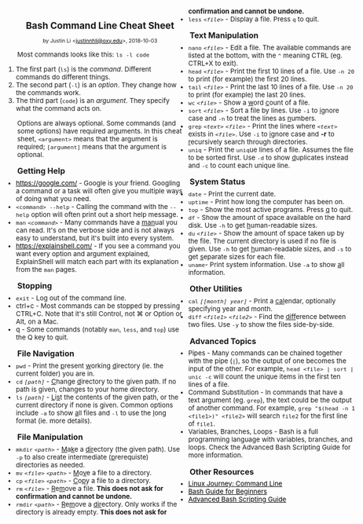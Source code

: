 <!DOCTYPE HTML>
<head>
    <meta content="text/html; charset=utf-8" http-equiv="Content-Type">
    <style>
        body {margin:auto auto; width:90ex; max-width:95%;}
        /* two column layout */
        body {
            -webkit-column-count:2;
            -moz-column-count:2;
            column-count:2;
        }
        blockquote {border-left: 1ex solid #E0E0E0; margin: 0; padding: 0 3ex;}
        img {display:block; margin:auto auto; max-width:100%;}
        p {font-size:10pt;}
        a {color:#000000;}
        h1 {font-size:14pt; text-align:center;}
        h2 {font-size:12pt; font-weight:bold; line-height:0.4;}
        ul {margin:0;}
        li {font-size:10pt; margin-left:-20pt;}
        h1+p {font-size:8pt; text-align:center;}
    </style>
</head>
<body>

# Bash Command Line Cheat Sheet

by Justin Li \<<justinnhli@oxy.edu>\>, 2018-10-03

Most commands looks like this: `ls -l code`

1. The first part (`ls`) is the *command*. Different commands do different things.
2. The second part (`-l`) is an *option*. They change how the commands work.
3. The third part (`code`) is an *argument*. They specify what the command acts on.

Options are always optional. Some commands (and some options) have required arguments. In this cheat sheet, `<argument>` means that the argument is required; `[argument]` means that the argument is optional.

## Getting Help

* <https://google.com/> - Google is your friend. Googling a command or a task will often give you multiple ways of doing what you need.
* `<command> --help` - Calling the command with the `--help` option will often print out a short help message.
* `man` *`<command>`* - Many commands have a <span style="text-decoration:underline;">man</span>ual you can read. It's on the verbose side and is not always easy to understand, but it's built into every system.
* <https://explainshell.com/> - If you see a command you want every option and argument explained, ExplainShell will match each part with its explanation from the `man` pages.

## Stopping

* `exit` - Log out of the command line.
* ctrl+c - Most commands can be stopped by pressing CTRL+C. Note that it's still Control, not &#8984; or Option or Alt, on a Mac.
* q - Some commands (notably `man`, `less`, and `top`) use the Q key to quit.

## File Navigation

* `pwd` - Print the <span style="text-decoration:underline;">p</span>resent <span style="text-decoration:underline;">w</span>orking <span style="text-decoration:underline;">d</span>irectory (ie. the current folder) you are in.
* `cd` *`[path]`* - <span style="text-decoration:underline;">C</span>hange <span style="text-decoration:underline;">d</span>irectory to the given path. If no path is given, changes to your home directory.
* `ls` *`[path]`* - <span style="text-decoration:underline;">L</span>i<span style="text-decoration:underline;">s</span>t the contents of the given path, or the current directory if none is given. Common options include `-a` to show <span style="text-decoration:underline;">a</span>ll files and `-l` to use the <span style="text-decoration:underline;">l</span>ong format (ie. more details).

## File Manipulation

* `mkdir` *`<path>`* - <span style="text-decoration:underline;">M</span>a<span style="text-decoration:underline;">k</span>e a <span style="text-decoration:underline;">dir</span>ectory (the given path). Use `-p` to also create intermediate (<span style="text-decoration:underline;">p</span>rerequiste) directories as needed.
* `mv` *`<file>`* *`<path>`* - <span style="text-decoration:underline;">M</span>o<span style="text-decoration:underline;">v</span>e a file to a directory.
* `cp` *`<file>`* *`<path>`* - <span style="text-decoration:underline;">C</span>o<span style="text-decoration:underline;">p</span>y a file to a directory.
* `rm` *`<file>`* - <span style="text-decoration:underline;">R</span>e<span style="text-decoration:underline;">m</span>ove a file. **This does not ask for confirmation and cannot be undone.**
* `rmdir` *`<path>`* - <span style="text-decoration:underline;">R</span>e<span style="text-decoration:underline;">m</span>ove a <span style="text-decoration:underline;">dir</span>ectory. Only works if the directory is already empty. **This does not ask for confirmation and cannot be undone.**
* `less` *`<file>`* - Display a file. Press `q` to quit.

## Text Manipulation

* `nano` *`<file>`* - Edit a file. The available commands are listed at the bottom, with the `^` meaning CTRL (eg. CTRL+X to exit).
* `head` *`<file>`* - Print the first 10 lines of a file. Use `-n 20` to print (for example) the first 20 lines.
* `tail` *`<file>`* - Print the last 10 lines of a file. Use `-n 20` to print (for example) the last 20 lines.
* `wc` *`<file>`* - Show a <span style="text-decoration:underline;">w</span>ord <span style="text-decoration:underline;">c</span>ount of a file.
* `sort` *`<file>`* - Sort a file by lines. Use `-i` to <span style="text-decoration:underline;">i</span>gnore case and `-n` to treat the lines as <span style="text-decoration:underline;">n</span>umbers.
* `grep` *`<text>`* *`<file>`* - Print the lines where *`<text>`* exists in *`<file>`*. Use `-i` to <span style="text-decoration:underline;">i</span>gnore case and **-r** to <span style="text-decoration:underline;">r</span>ecursively search through directories.
* `uniq` - Print the `uniq`ue lines of a file. Assumes the file to be sorted first. Use `-d` to show <span style="text-decoration:underline;">d</span>uplicates instead and `-c` to count each unique line.

## System Status

* `date` - Print the current date.
* `uptime` - Print how long the computer has been on.
* `top` - Show the most active programs. Press <span style="text-decoration:underline;">q</span> to quit.
* `df` - Show the amount of space available on the hard disk. Use `-h` to get <span style="text-decoration:underline;">h</span>uman-readable sizes.
* `du` *`<file>`* - Show the amount of space taken up by the file. The current directory is used if no file is given. Use `-h` to get <span style="text-decoration:underline;">h</span>uman-readable sizes, and `-s` to get <span style="text-decoration:underline;">s</span>eparate sizes for each file.
* `uname`- Print system information. Use `-a` to show <span style="text-decoration:underline;">a</span>ll information.

## Other Utilities

* `cal` *`[[month] year]`* - Print a <span style="text-decoration:underline;">cal</span>endar, optionally specifying year and month.
* `diff` *`<file1>`* *`<file2>`* - Find the <span style="text-decoration:underline;">diff</span>erence between two files. Use `-y` to show the files side-by-side.

## Advanced Topics

* Pipes - Many commands can be chained together with the pipe (`|`), so the output of one becomes the input of the other. For example, `head <file> | sort | unic -c` will count the unique items in the first ten lines of a file.
* Command Substitution - In commands that have a text argument (eg. `grep`), the text could be the output of another command. For example, `grep "$(head -n 1 <file1>)" <file2>` will search `file2` for the first line of `file1`.
* Variables, Branches, Loops - Bash is a full programming language with variables, branches, and loops. Check the Advanced Bash Scripting Guide for more information.

## Other Resources

* [Linux Journey: Command Line](https://linuxjourney.com/lesson/the-shell)
* [Bash Guide for Beginners](https://www.tldp.org/LDP/Bash-Beginners-Guide/html/Bash-Beginners-Guide.html)
* [Advanced Bash Scripting Guide](https://www.tldp.org/LDP/abs/html/abs-guide.html)

</body>
</html>
